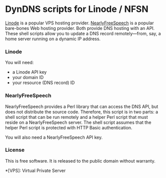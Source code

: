 # DynDNS scripts for Linode / NFSN

[Linode](http://www.linode.com) is a popular VPS hosting provider. [NearlyFreeSpeech](http://www.nearlyfreespeech.net) is a popular bare-bones Web hosting provider. Both provide DNS hosting with an API. These shell scripts allow you to update a DNS record remotely—from, say, a home server running on a dynamic IP address.

### Linode

You will need:

* a Linode API key
* your domain ID
* your resource (DNS record) ID

### NearlyFreeSpeech

NearlyFreeSpeech provides a Perl library that can access the DNS API, but does not distribute the source code. Therefore, this script is in two parts: a shell script that can be run remotely and a helper Perl script that must reside on a NearlyFreeSpeech server. The shell script assumes that the helper Perl script is protected with HTTP Basic authentication.

You will also need a NearlyFreeSpeech API key.

### License

This is free software. It is released to the public domain without warranty.

*[VPS]: Virtual Private Server
